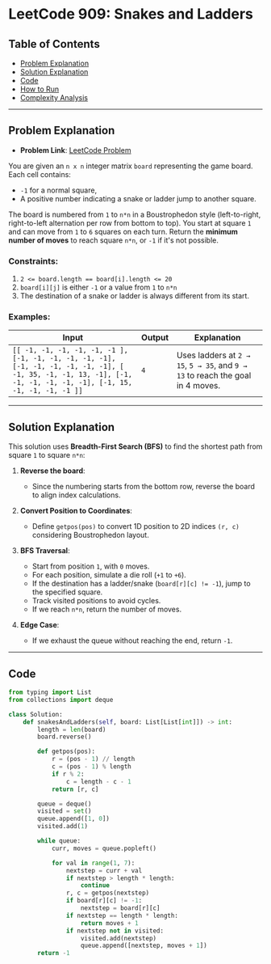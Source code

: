 # LeetCode 909: Snakes and Ladders

## Table of Contents
- [Problem Explanation](#problem-explanation)
- [Solution Explanation](#solution-explanation)
- [Code](#code)
- [How to Run](#how-to-run)
- [Complexity Analysis](#complexity-analysis)

---

## Problem Explanation

- **Problem Link**: [LeetCode Problem](https://leetcode.com/problems/snakes-and-ladders/)

You are given an `n x n` integer matrix `board` representing the game board. Each cell contains:
- `-1` for a normal square,
- A positive number indicating a snake or ladder jump to another square.

The board is numbered from `1` to `n*n` in a Boustrophedon style (left-to-right, right-to-left alternation per row from bottom to top). You start at square `1` and can move from `1` to `6` squares on each turn. Return the **minimum number of moves** to reach square `n*n`, or `-1` if it's not possible.

### Constraints:
1. `2 <= board.length == board[i].length <= 20`
2. `board[i][j]` is either `-1` or a value from `1` to `n*n`
3. The destination of a snake or ladder is always different from its start.

### Examples:

| Input | Output | Explanation |
|-------|--------|-------------|
| `[[ -1, -1, -1, -1, -1, -1 ], [-1, -1, -1, -1, -1, -1], [-1, -1, -1, -1, -1, -1], [ -1, 35, -1, -1, 13, -1], [-1, -1, -1, -1, -1, -1], [-1, 15, -1, -1, -1, -1 ]]` | `4` | Uses ladders at `2 → 15`, `5 → 35`, and `9 → 13` to reach the goal in 4 moves. |

---

## Solution Explanation

This solution uses **Breadth-First Search (BFS)** to find the shortest path from square `1` to square `n*n`:

1. **Reverse the board**:
   - Since the numbering starts from the bottom row, reverse the board to align index calculations.

2. **Convert Position to Coordinates**:
   - Define `getpos(pos)` to convert 1D position to 2D indices `(r, c)` considering Boustrophedon layout.

3. **BFS Traversal**:
   - Start from position `1`, with `0` moves.
   - For each position, simulate a die roll (`+1` to `+6`).
   - If the destination has a ladder/snake (`board[r][c] != -1`), jump to the specified square.
   - Track visited positions to avoid cycles.
   - If we reach `n*n`, return the number of moves.

4. **Edge Case**:
   - If we exhaust the queue without reaching the end, return `-1`.

---

## Code

```python
from typing import List
from collections import deque

class Solution:
    def snakesAndLadders(self, board: List[List[int]]) -> int:
        length = len(board)
        board.reverse()

        def getpos(pos):
            r = (pos - 1) // length
            c = (pos - 1) % length
            if r % 2:
                c = length - c - 1
            return [r, c]

        queue = deque()
        visited = set()
        queue.append([1, 0])
        visited.add(1)

        while queue:
            curr, moves = queue.popleft()

            for val in range(1, 7):
                nextstep = curr + val
                if nextstep > length * length:
                    continue
                r, c = getpos(nextstep)
                if board[r][c] != -1:
                    nextstep = board[r][c]
                if nextstep == length * length:
                    return moves + 1
                if nextstep not in visited:
                    visited.add(nextstep)
                    queue.append([nextstep, moves + 1])
        return -1
